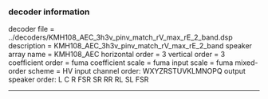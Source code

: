 
### decoder information 
decoder file = ../decoders/KMH108_AEC_3h3v_pinv_match_rV_max_rE_2_band.dsp
description = KMH108_AEC_3h3v_pinv_match_rV_max_rE_2_band
speaker array name = KMH108_AEC
horizontal order   = 3
vertical order     = 3
coefficient order  = fuma
coefficient scale  = fuma
input scale        = fuma
mixed-order scheme = HV
input channel order: WXYZRSTUVKLMNOPQ
output speaker order: L C R FSR SR RR RL SL FSR 

---


